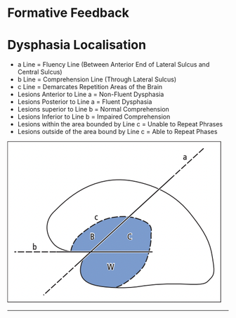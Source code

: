# Formative Feedback

# Dysphasia Localisation

- a Line = Fluency Line (Between Anterior End of Lateral Sulcus and Central Sulcus)
- b Line = Comprehension Line (Through Lateral Sulcus)
- c Line = Demarcates Repetition Areas of the Brain
- Lesions Anterior to Line a = Non-Fluent Dysphasia
- Lesions Posterior to Line a = Fluent Dysphasia
- Lesions superior to Line b = Normal Comprehension
- Lesions Inferior to Line b = Impaired Comprehension
- Lesions within the area bounded by Line c = Unable to Repeat Phrases
- Lesions outside of the area bound by Line c = Able to Repeat Phases

![Screenshot 2022-03-02 at 11.00.17.png](Formative%20Feedback%20eb787cf06b074697b14c84a1acac1975/Screenshot_2022-03-02_at_11.00.17.png)

---